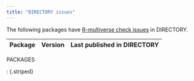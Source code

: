 ```yaml
---
title: "DIRECTORY issues"
---
```


The following packages have [R-multiverse check issues](https://r-multiverse.org/production.html#checks) in DIRECTORY.

|Package|Version|Last published in DIRECTORY|
|:--|:--|:--|
PACKAGES

: {.striped}
